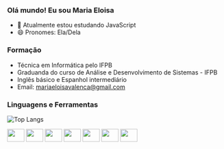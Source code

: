 ### Olá mundo! Eu sou Maria Eloisa

- 🌱 Atualmente estou estudando JavaScript
- 😄 Pronomes: Ela/Dela

### Formação

- Técnica em Informática pelo IFPB
- Graduanda do curso de Análise e Desenvolvimento de Sistemas - IFPB
- Inglês básico e Espanhol intermediário
- Email: mariaeloisavalenca@gmail.com


### Linguagens e Ferramentas

![Top Langs](https://github-readme-stats.vercel.app/api/top-langs/?username=MariaEloisaVF&layout=compact)
<div style="inline-block">
<img src="https://cdn.jsdelivr.net/gh/devicons/devicon/icons/html5/html5-original.svg" height="30" width="40"/>          
<img src="https://cdn.jsdelivr.net/gh/devicons/devicon/icons/css3/css3-original.svg" height="30" width="40"/>
<img src="https://cdn.jsdelivr.net/gh/devicons/devicon/icons/javascript/javascript-original.svg" height="30" width="40"/>         
<img src="https://cdn.jsdelivr.net/gh/devicons/devicon/icons/git/git-original.svg"  height="30" width="40"/>
<img src="https://cdn.jsdelivr.net/gh/devicons/devicon/icons/github/github-original.svg" height="30" width="40"/>
<img src="https://cdn.jsdelivr.net/gh/devicons/devicon/icons/python/python-original.svg" height="30" width="40"/>
<img src="https://cdn.jsdelivr.net/gh/devicons/devicon/icons/c/c-original.svg" height="30" width="40"/>
</div>

